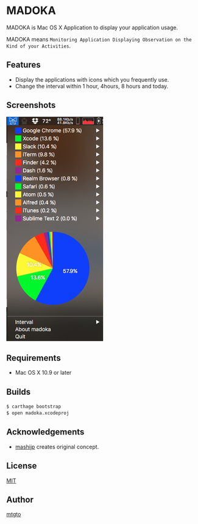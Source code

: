 MADOKA
====
MADOKA is Mac OS X Application to display your application usage.

MADOKA means `Monitoring Application Displaying Observation on the Kind of your Activities`.

## Features
- Display the applications with icons which you frequently use.
- Change the interval within 1 hour, 4hours, 8 hours and today.

## Screenshots
![screenshot](/screenshot.png)

## Requirements
- Mac OS X 10.9 or later

## Builds
```sh
$ carthage bootstrap
$ open madoka.xcodeproj
```

## Acknowledgements
- [mashijp](https://github.com/mashijp) creates original concept.

## License
[MIT](/LICENSE)

## Author
[mtgto](https://github.com/mtgto)

